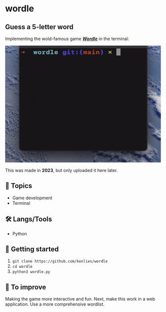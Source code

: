 # wordle

## Guess a 5-letter word

Implementing the wold-famous game ***[Wordle](https://www.nytimes.com/games/wordle/index.html)*** in the terminal:

![](media/wordle.gif)

This was made in **2023**, but only uploaded it here later.

## 📖 Topics
  - Game development
  - Terminal

## 🛠️ Langs/Tools
  - Python

## 🦉 Getting started

  1. ```git clone https://github.com/kenlies/wordle```
  2. ```cd wordle```
  3. ```python3 wordle.py```

## 🔨 To improve

Making the game more interactive and fun. Next, make this work in a web application. Use a more comprehensive wordlist.
